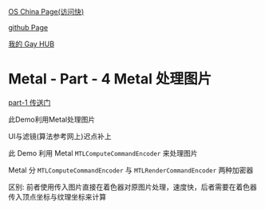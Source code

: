 [OS China Page(访问快)](http://necromancer.oschina.io)

[github Page](https://swlfigo.github.io)

[我的 Gay HUB](https://github.com/swlfigo)


# Metal - Part - 4 Metal 处理图片

[part-1 传送门](http://gitlab.poco.cn/suwl/Metal-HelloWorld)  


此Demo利用Metal处理图片

UI与滤镜(算法参考网上)迟点补上

此 Demo 利用 Metal `MTLComputeCommandEncoder` 来处理图片

Metal 分 `MTLComputeCommandEncoder` 与 `MTLRenderCommandEncoder` 两种加密器

区别: 前者使用传入图片直接在着色器对原图片处理，速度快，后者需要在着色器传入顶点坐标与纹理坐标来计算

